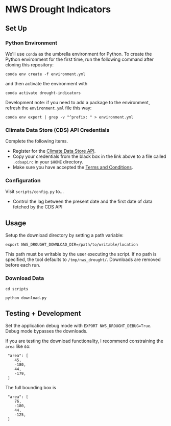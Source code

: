 # NWS Drought Indicators

## Set Up
### Python Environment
We'll use `conda` as the umbrella environment for Python. To create the Python environment for the first time, run the following command after cloning this repository:

`conda env create -f environment.yml`

and then activate the environment with

`conda activate drought-indicators`

Development note: if you need to add a package to the environment, refresh the `environment.yml` file this way:

`conda env export | grep -v "^prefix: " > environment.yml`

### Climate Data Store (CDS) API Credentials

Complete the following items.

 - Register for the [Climate Data Store API](https://cds.climate.copernicus.eu/api-how-to).
 - Copy your credentials from the black box in the link above to a file called `.cdsapirc` in your `$HOME` directory.
 - Make sure you have accepted the [Terms and Conditions](https://cds.climate.copernicus.eu/cdsapp/#!/terms/licence-to-use-copernicus-products).


### Configuration

Visit `scripts/config.py` to...

 - Control the lag between the present date and the first date of data fetched by the CDS API

## Usage

Setup the download directory by setting a path variable:

`export NWS_DROUGHT_DOWNLOAD_DIR=/path/to/writable/location`

This path must be writable by the user executing the script.  If no path is specified, the tool defaults to `/tmp/nws_drought/`.  Downloads are removed before each run.

### Download Data

`cd scripts`

`python download.py`

## Testing + Development

Set the application debug mode with `EXPORT NWS_DROUGHT_DEBUG=True`.  Debug mode bypasses the downloads.  

If you are testing the download functionality, I recommend constraining the `area` like so:

```
 "area": [
    45,
    -180,
    44,
    -179,
 ]
```

The full bounding box is 

```
 "area": [
    76,
    -180,
    44,
    -125,
 ]
```
